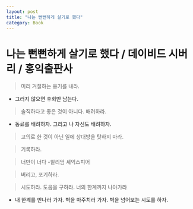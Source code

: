 ```yaml
---
layout: post
title: "나는 뻔뻔하게 살기로 했다"
category: Book
---
```


# 나는 뻔뻔하게 살기로 했다 / 데이비드 시버리 / 홍익출판사

> 미리 거절하는 용기를 내라.

- 그러지 않으면 후회만 남는다.

> 솔직하다고 좋은 것이 아니다. 배려하라.

- 동료를 배려하자. 그리고 나 자신도 배려하자.

> 고의로 한 것이 아닌 일에 상대방을 탓하지 마라.

> 기록하라.

> 너만이 너다 -윌리엄 셰익스피어

> 버리고, 포기하라.

> 시도하라. 도움을 구하라. 너의 한계까지 나아가라

- 내 한계를 만나러 가자. 벽을 마주치러 가자. 벽을 넘어보는 시도를 하자.
